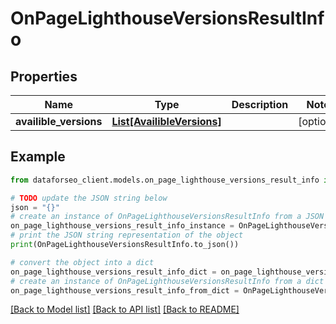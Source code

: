 # OnPageLighthouseVersionsResultInfo


## Properties

Name | Type | Description | Notes
------------ | ------------- | ------------- | -------------
**availible_versions** | [**List[AvailibleVersions]**](AvailibleVersions.md) |  | [optional] 

## Example

```python
from dataforseo_client.models.on_page_lighthouse_versions_result_info import OnPageLighthouseVersionsResultInfo

# TODO update the JSON string below
json = "{}"
# create an instance of OnPageLighthouseVersionsResultInfo from a JSON string
on_page_lighthouse_versions_result_info_instance = OnPageLighthouseVersionsResultInfo.from_json(json)
# print the JSON string representation of the object
print(OnPageLighthouseVersionsResultInfo.to_json())

# convert the object into a dict
on_page_lighthouse_versions_result_info_dict = on_page_lighthouse_versions_result_info_instance.to_dict()
# create an instance of OnPageLighthouseVersionsResultInfo from a dict
on_page_lighthouse_versions_result_info_from_dict = OnPageLighthouseVersionsResultInfo.from_dict(on_page_lighthouse_versions_result_info_dict)
```
[[Back to Model list]](../README.md#documentation-for-models) [[Back to API list]](../README.md#documentation-for-api-endpoints) [[Back to README]](../README.md)


